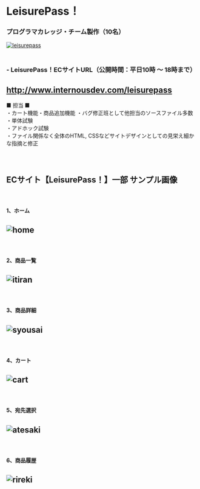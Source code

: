 # LeisurePass！  
### プログラマカレッジ・チーム製作（10名）  
 [![leisurepass](https://user-images.githubusercontent.com/39142850/43310726-5ec0b32a-91c3-11e8-8908-1052b404e82c.jpg)](https://github.com/internousdevwork/leisurepass)  
　  
### - LeisurePass！ECサイトURL（公開時間：平日10時 ～ 18時まで）  
##  http://www.internousdev.com/leisurepass  
  
  ■ 担当 ■  
・カート機能・商品追加機能 
・バグ修正班として他担当のソースファイル多数  
・単体試験  
・アドホック試験  
・ファイル関係なく全体のHTML, CSSなどサイトデザインとしての見栄え細かな指摘と修正   
　  
　  
## ECサイト【LeisurePass！】一部  サンプル画像   
　  
#### 1、ホーム  
![home](https://user-images.githubusercontent.com/39142850/43374813-99ecdc82-93ec-11e8-9f19-c9397bf943c0.jpg)  
-----------
　  
#### 2、商品一覧  
![itiran](https://user-images.githubusercontent.com/39142850/43374822-a783c1b2-93ec-11e8-8fab-c27c679a4ad3.jpg)  
-----------
　  
#### 3、商品詳細  
![syousai](https://user-images.githubusercontent.com/39142850/43374834-b1d0a414-93ec-11e8-80db-c0d69fadb520.jpg)
-----------
　  
#### 4、カート
![cart](https://user-images.githubusercontent.com/39142850/43374845-baf7e0e8-93ec-11e8-89e4-fee32cc822a8.jpg)
-----------
　  
#### 5、宛先選択
![atesaki](https://user-images.githubusercontent.com/39142850/43374853-c11a6b44-93ec-11e8-84b4-2b4b24b2a098.jpg)
-----------
　  
#### 6、商品履歴
![rireki](https://user-images.githubusercontent.com/39142850/43375068-d5ba6d6e-93ed-11e8-8d61-31f000f2ada2.jpg)
-----------
　  

